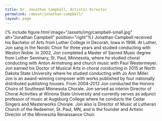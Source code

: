 ```yaml
---
title: Dr. Jonathan Campbell, Artistic Director
permalink: /about/jonathan-campbell/
layout: page
---
```


{% include figure.html image="/assets/img/campbell-small.jpg" alt="Jonathan Campbell" position="right"%} Jonathan Campbell received his Bachelor of Arts from Luther College in Decorah, Iowa in 1998. 
At Luther, Jon sang in the Nordic Choir for three years and studied conducting with 
Weston Noble. In 2002, Jon completed a Master of Sacred Music degree from Luther Seminary, 
St. Paul, Minnesota, where he studied choral conducting with Anton Armstrong and church 
music with Paul Westermeyer. Jon earned his Doctor of Musical Arts in choral conducting 
in 2015 at North Dakota State University where he studied conducting with Jo Ann Miller. 
Jon is an award-winning composer with works published by four nationally distributed 
publishing houses. From 2004-2012 Jon conducted the Honors Choirs of Southeast Minnesota 
Chorale. Jon served as interim Director of Choral Activities at Winona State University 
and currently serves as adjunct professor of music at Augsburg College where he conducts 
the Cedar Singers and Masterworks Chorale. Jon also is Director of Music at Lutheran 
Church of the Redeemer, St. Paul, MN, and is the founder and Artistic Director of the 
Minnesota Renaissance Choir.
